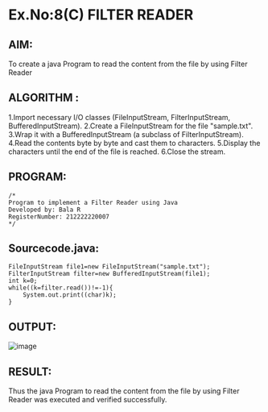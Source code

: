 # Ex.No:8(C)             FILTER READER
## AIM:
 To create a java Program to read the content from the file by using Filter Reader 


## ALGORITHM :
1.Import necessary I/O classes (FileInputStream, FilterInputStream, BufferedInputStream).
2.Create a FileInputStream for the file "sample.txt".
3.Wrap it with a BufferedInputStream (a subclass of FilterInputStream).
4.Read the contents byte by byte and cast them to characters.
5.Display the characters until the end of the file is reached.
6.Close the stream.

## PROGRAM:
 ```
/*
Program to implement a Filter Reader using Java
Developed by: Bala R
RegisterNumber: 212222220007 
*/
```

## Sourcecode.java:
```
FileInputStream file1=new FileInputStream("sample.txt");
FilterInputStream filter=new BufferedInputStream(file1);
int k=0;
while((k=filter.read())!=-1){
    System.out.print((char)k);
}
```

## OUTPUT:

![image](https://github.com/user-attachments/assets/1cc7db77-62d7-4e4c-9372-bb77d30b95d7)

## RESULT:
Thus the java Program to read the content from the file by using Filter Reader  was executed and verified successfully.









